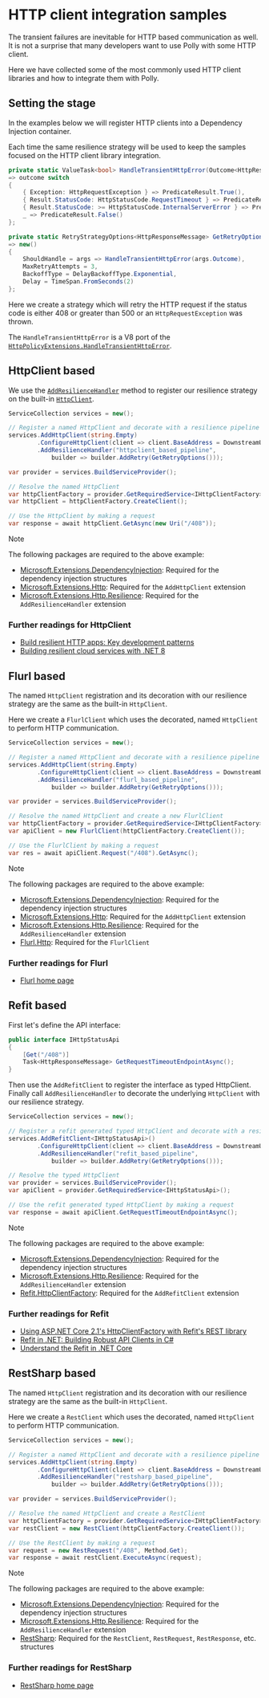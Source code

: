 # HTTP client integration samples

The transient failures are inevitable for HTTP based communication as well. It is not a surprise that many developers want to use Polly with some HTTP client.

Here we have collected some of the most commonly used HTTP client libraries and how to integrate them with Polly.

## Setting the stage

In the examples below we will register HTTP clients into a Dependency Injection container.

Each time the same resilience strategy will be used to keep the samples focused on the HTTP client library integration.

<!-- snippet: http-client-integrations-handle-transient-errors -->
```cs
private static ValueTask<bool> HandleTransientHttpError(Outcome<HttpResponseMessage> outcome)
=> outcome switch
{
    { Exception: HttpRequestException } => PredicateResult.True(),
    { Result.StatusCode: HttpStatusCode.RequestTimeout } => PredicateResult.True(),
    { Result.StatusCode: >= HttpStatusCode.InternalServerError } => PredicateResult.True(),
    _ => PredicateResult.False()
};

private static RetryStrategyOptions<HttpResponseMessage> GetRetryOptions()
=> new()
{
    ShouldHandle = args => HandleTransientHttpError(args.Outcome),
    MaxRetryAttempts = 3,
    BackoffType = DelayBackoffType.Exponential,
    Delay = TimeSpan.FromSeconds(2)
};
```
<!-- endSnippet -->

Here we create a strategy which will retry the HTTP request if the status code is either 408 or greater than 500 or an `HttpRequestException` was thrown.

The `HandleTransientHttpError` is a V8 port of the [`HttpPolicyExtensions.HandleTransientHttpError`](https://github.com/App-vNext/Polly.Extensions.Http/tree/master).

## HttpClient based

We use the [`AddResilienceHandler`](https://learn.microsoft.com/en-us/dotnet/api/microsoft.extensions.dependencyinjection.resiliencehttpclientbuilderextensions.addresiliencehandler) method to register our resilience strategy on the built-in [`HttpClient`](https://learn.microsoft.com/en-us/dotnet/api/system.net.http.httpclient).

<!-- snippet: http-client-integrations-httpclient -->
```cs
ServiceCollection services = new();

// Register a named HttpClient and decorate with a resilience pipeline
services.AddHttpClient(string.Empty)
        .ConfigureHttpClient(client => client.BaseAddress = DownstreamUri)
        .AddResilienceHandler("httpclient_based_pipeline",
            builder => builder.AddRetry(GetRetryOptions()));

var provider = services.BuildServiceProvider();

// Resolve the named HttpClient
var httpClientFactory = provider.GetRequiredService<IHttpClientFactory>();
var httpClient = httpClientFactory.CreateClient();

// Use the HttpClient by making a request
var response = await httpClient.GetAsync(new Uri("/408"));
```
<!-- endSnippet -->

> [!NOTE]
> The following packages are required to the above example:
>
> - [Microsoft.Extensions.DependencyInjection](https://www.nuget.org/packages/microsoft.extensions.dependencyinjection): Required for the dependency injection structures
> - [Microsoft.Extensions.Http](https://www.nuget.org/packages/Microsoft.Extensions.Http/): Required for the `AddHttpClient` extension
> - [Microsoft.Extensions.Http.Resilience](https://www.nuget.org/packages/Microsoft.Extensions.Http.Resilience): Required for the `AddResilienceHandler` extension

### Further readings for HttpClient

- [Build resilient HTTP apps: Key development patterns](https://learn.microsoft.com/en-us/dotnet/core/resilience/http-resilience)
- [Building resilient cloud services with .NET 8](https://devblogs.microsoft.com/dotnet/building-resilient-cloud-services-with-dotnet-8/)

## Flurl based

The named `HttpClient` registration and its decoration with our resilience strategy are the same as the built-in `HttpClient`.

Here we create a `FlurlClient` which uses the decorated, named `HttpClient` to perform HTTP communication.

<!-- snippet: http-client-integrations-flurl -->
```cs
ServiceCollection services = new();

// Register a named HttpClient and decorate with a resilience pipeline
services.AddHttpClient(string.Empty)
        .ConfigureHttpClient(client => client.BaseAddress = DownstreamUri)
        .AddResilienceHandler("flurl_based_pipeline",
            builder => builder.AddRetry(GetRetryOptions()));

var provider = services.BuildServiceProvider();

// Resolve the named HttpClient and create a new FlurlClient
var httpClientFactory = provider.GetRequiredService<IHttpClientFactory>();
var apiClient = new FlurlClient(httpClientFactory.CreateClient());

// Use the FlurlClient by making a request
var res = await apiClient.Request("/408").GetAsync();
```
<!-- endSnippet -->

> [!NOTE]
> The following packages are required to the above example:
>
> - [Microsoft.Extensions.DependencyInjection](https://www.nuget.org/packages/microsoft.extensions.dependencyinjection): Required for the dependency injection structures
> - [Microsoft.Extensions.Http](https://www.nuget.org/packages/Microsoft.Extensions.Http/): Required for the `AddHttpClient` extension
> - [Microsoft.Extensions.Http.Resilience](https://www.nuget.org/packages/Microsoft.Extensions.Http.Resilience): Required for the `AddResilienceHandler` extension
> - [Flurl.Http](https://www.nuget.org/packages/Flurl.Http/): Required for the `FlurlClient`

### Further readings for Flurl

- [Flurl home page](https://flurl.dev/)

## Refit based

First let's define the API interface:

<!-- snippet: http-client-integrations-refit-interface -->
```cs
public interface IHttpStatusApi
{
    [Get("/408")]
    Task<HttpResponseMessage> GetRequestTimeoutEndpointAsync();
}
```
<!-- endSnippet -->

Then use the `AddRefitClient` to register the interface as typed HttpClient. Finally call `AddResilienceHandler` to decorate the underlying `HttpClient` with our resilience strategy.

<!-- snippet: http-client-integrations-refit -->
```cs
ServiceCollection services = new();

// Register a refit generated typed HttpClient and decorate with a resilience pipeline
services.AddRefitClient<IHttpStatusApi>()
        .ConfigureHttpClient(client => client.BaseAddress = DownstreamUri)
        .AddResilienceHandler("refit_based_pipeline",
            builder => builder.AddRetry(GetRetryOptions()));

// Resolve the typed HttpClient
var provider = services.BuildServiceProvider();
var apiClient = provider.GetRequiredService<IHttpStatusApi>();

// Use the refit generated typed HttpClient by making a request
var response = await apiClient.GetRequestTimeoutEndpointAsync();
```
<!-- endSnippet -->

> [!NOTE]
> The following packages are required to the above example:
>
> - [Microsoft.Extensions.DependencyInjection](https://www.nuget.org/packages/microsoft.extensions.dependencyinjection): Required for the dependency injection structures
> - [Microsoft.Extensions.Http.Resilience](https://www.nuget.org/packages/Microsoft.Extensions.Http.Resilience): Required for the `AddResilienceHandler` extension
> - [Refit.HttpClientFactory](https://www.nuget.org/packages/Refit.HttpClientFactory): Required for the `AddRefitClient` extension

### Further readings for Refit

- [Using ASP.NET Core 2.1's HttpClientFactory with Refit's REST library](https://www.hanselman.com/blog/using-aspnet-core-21s-httpclientfactory-with-refits-rest-library)
- [Refit in .NET: Building Robust API Clients in C#](https://www.milanjovanovic.tech/blog/refit-in-dotnet-building-robust-api-clients-in-csharp)
- [Understand the Refit in .NET Core](https://medium.com/@jaimin_99136/understand-the-refit-in-net-core-ba0097c5e620)

## RestSharp based

The named `HttpClient` registration and its decoration with our resilience strategy are the same as the built-in `HttpClient`.

Here we create a `RestClient` which uses the decorated, named `HttpClient` to perform HTTP communication.

<!-- snippet: http-client-integrations-restsharp -->
```cs
ServiceCollection services = new();

// Register a named HttpClient and decorate with a resilience pipeline
services.AddHttpClient(string.Empty)
        .ConfigureHttpClient(client => client.BaseAddress = DownstreamUri)
        .AddResilienceHandler("restsharp_based_pipeline",
            builder => builder.AddRetry(GetRetryOptions()));

var provider = services.BuildServiceProvider();

// Resolve the named HttpClient and create a RestClient
var httpClientFactory = provider.GetRequiredService<IHttpClientFactory>();
var restClient = new RestClient(httpClientFactory.CreateClient());

// Use the RestClient by making a request
var request = new RestRequest("/408", Method.Get);
var response = await restClient.ExecuteAsync(request);
```
<!-- endSnippet -->

> [!NOTE]
> The following packages are required to the above example:
>
> - [Microsoft.Extensions.DependencyInjection](https://www.nuget.org/packages/microsoft.extensions.dependencyinjection): Required for the dependency injection structures
> - [Microsoft.Extensions.Http.Resilience](https://www.nuget.org/packages/Microsoft.Extensions.Http.Resilience): Required for the `AddResilienceHandler` extension
> - [RestSharp](https://www.nuget.org/packages/RestSharp): Required for the `RestClient`, `RestRequest`, `RestResponse`, etc. structures

### Further readings for RestSharp

- [RestSharp home page](https://restsharp.dev/)

